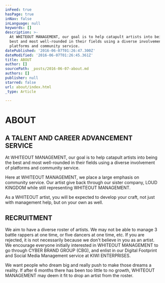 ```yaml
---
inFeed: true
hasPage: true
inNav: false
inLanguage: null
keywords: []
description: >-
  At WHITEOUT MANAGEMENT, our goal is to help catapult artists into being the
  best and most well-rounded in their fields using a diverse involvement of
  platforms and community service. 
datePublished: '2016-06-07T01:26:47.300Z'
dateModified: '2016-06-07T01:26:45.361Z'
title: ABOUT
author: []
sourcePath: _posts/2016-06-07-about.md
authors: []
publisher: null
starred: false
url: about/index.html
_type: Article

---
```

# ABOUT

## A TALENT AND CAREER ADVANCEMENT SERVICE

At WHITEOUT MANAGEMENT, our goal is to help catapult artists into being the best and most well-rounded in their fields using a diverse involvement of platforms and community service. 

Here at WHITEOUT MANAGEMENT, we place a large emphasis on community service. Our artist give back through our sister company, LOUD KINGDOM while still representing WHITEOUT MANAGEMENT. 

As a WHITEOUT artist, you will be expected to develop your craft, not just with management help, but on your own as well. 

## RECRUITMENT 

We aim to have a diverse roster of artists. We may not be able to manage 3 battle rappers at one time, or five dancers at one time, etc. If you are rejected, it is not necessarily because we don't believe in you as an artist. We encourage everyone initially interested in WHITEOUT MANAGEMENT to go through CYBER BRAND GROUP (CBG), and enlist in our Digital Footprint and Social Media Management service at KIWI ENTERPRISES. 

We want people who dream big and really push to make those dreams a reality. If after 6 months there has been too little to no growth, WHITEOUT MANAGEMENT may deem it fit to drop an artist from the roster.